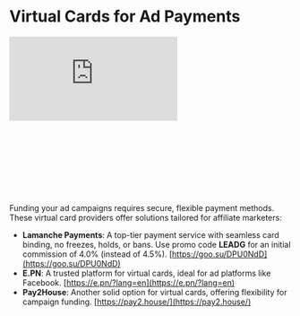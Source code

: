 # Virtual Cards for Ad Payments
<div class="mb-8" style="aspect-ratio: 16/9;">
  <iframe class="w-full h-full rounded-lg" src="https://www.youtube.com/embed/5ceWkC7ISBM?si=0kWjs1n_W72Wpzrv" title="YouTube video player" frameborder="0" allow="accelerometer; autoplay; clipboard-write; encrypted-media; gyroscope; picture-in-picture; web-share" referrerpolicy="strict-origin-when-cross-origin" allowfullscreen></iframe>
</div>



Funding your ad campaigns requires secure, flexible payment methods. These virtual card providers offer solutions tailored for affiliate marketers:

* **Lamanche Payments**: A top-tier payment service with seamless card binding, no freezes, holds, or bans. Use promo code **LEADG** for an initial commission of 4.0% (instead of 4.5%). [https://goo.su/DPU0NdD](https://goo.su/DPU0NdD)   
* **E.PN**: A trusted platform for virtual cards, ideal for ad platforms like Facebook. [https://e.pn/?lang=en](https://e.pn/?lang=en)   
* **Pay2House**: Another solid option for virtual cards, offering flexibility for campaign funding. [https://pay2.house/](https://pay2.house/)  
